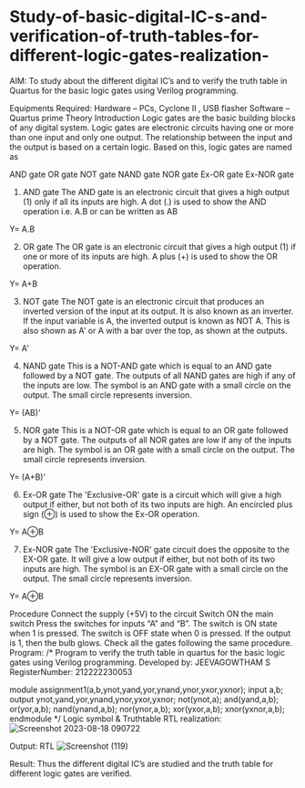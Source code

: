 # Study-of-basic-digital-IC-s-and-verification-of-truth-tables-for-different-logic-gates-realization-
 AIM:
To study about the different digital IC’s and to verify the truth table in Quartus for the basic logic gates using Verilog programming.

Equipments Required:
Hardware – PCs, Cyclone II , USB flasher
Software – Quartus prime
Theory
Introduction
Logic gates are the basic building blocks of any digital system. Logic gates are electronic circuits having one or more than one input and only one output. The relationship between the input and the output is based on a certain logic. Based on this, logic gates are named as

AND gate
OR gate
NOT gate
NAND gate
NOR gate
Ex-OR gate
Ex-NOR gate
1) AND gate
The AND gate is an electronic circuit that gives a high output (1) only if all its inputs are high. A dot (.) is used to show the AND operation i.e. A.B or can be written as AB

Y= A.B

2) OR gate
The OR gate is an electronic circuit that gives a high output (1) if one or more of its inputs are high. A plus (+) is used to show the OR operation.

Y= A+B

3) NOT gate
The NOT gate is an electronic circuit that produces an inverted version of the input at its output. It is also known as an inverter. If the input variable is A, the inverted output is known as NOT A. This is also shown as A' or A with a bar over the top, as shown at the outputs.

Y= A'

4) NAND gate
This is a NOT-AND gate which is equal to an AND gate followed by a NOT gate. The outputs of all NAND gates are high if any of the inputs are low. The symbol is an AND gate with a small circle on the output. The small circle represents inversion.

Y= (AB)’

5) NOR gate
This is a NOT-OR gate which is equal to an OR gate followed by a NOT gate. The outputs of all NOR gates are low if any of the inputs are high. The symbol is an OR gate with a small circle on the output. The small circle represents inversion.

Y= (A+B)’

6) Ex-OR gate
The 'Exclusive-OR' gate is a circuit which will give a high output if either, but not both of its two inputs are high. An encircled plus sign (⊕) is used to show the Ex-OR operation.

Y= A⊕B

7) Ex-NOR gate
The 'Exclusive-NOR' gate circuit does the opposite to the EX-OR gate. It will give a low output if either, but not both of its two inputs are high. The symbol is an EX-OR gate with a small circle on the output. The small circle represents inversion.

Y= A⊕B

Procedure
Connect the supply (+5V) to the circuit
Switch ON the main switch
Press the switches for inputs “A” and “B”. The switch is ON state when 1 is pressed. The switch is OFF state when 0 is pressed.
If the output is 1, then the bulb glows.
Check all the gates following the same procedure.
Program:
/*
Program to verify the truth table in quartus for the basic logic gates using Verilog programming.
Developed by: JEEVAGOWTHAM S
RegisterNumber: 212222230053

module assignment1(a,b,ynot,yand,yor,ynand,ynor,yxor,yxnor);
input a,b;
output ynot,yand,yor,ynand,ynor,yxor,yxnor;
not(ynot,a);
and(yand,a,b);
or(yor,a,b);
nand(ynand,a,b);
nor(ynor,a,b);
xor(yxor,a,b);
xnor(yxnor,a,b);
endmodule 
*/
Logic symbol & Truthtable
RTL realization:
![Screenshot 2023-08-18 090722](https://github.com/JeevaGowtham-S/Study-of-basic-digital-IC-s-and-verification-of-truth-tables-for-different-logic-gates-realization-/assets/118042624/2180a7a2-fb26-4a4d-b927-56724a067ca3)


Output:
RTL
![Screenshot (119)](https://github.com/JeevaGowtham-S/Study-of-basic-digital-IC-s-and-verification-of-truth-tables-for-different-logic-gates-realization-/assets/118042624/7e998d0c-ec90-47fe-9b17-26940997128a)


Result:
Thus the different digital IC’s are studied and the truth table for different logic gates are verified.
